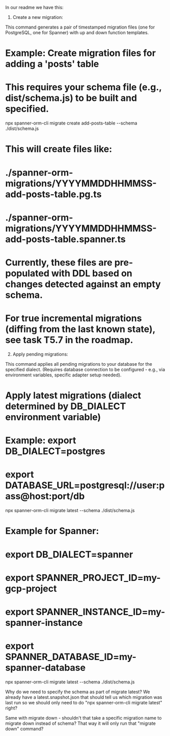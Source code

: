 
In our readme we have this:

1. Create a new migration:

This command generates a pair of timestamped migration files (one for PostgreSQL, one for Spanner) with up and down function templates.

# Example: Create migration files for adding a 'posts' table
# This requires your schema file (e.g., dist/schema.js) to be built and specified.
npx spanner-orm-cli migrate create add-posts-table --schema ./dist/schema.js

# This will create files like:
# ./spanner-orm-migrations/YYYYMMDDHHMMSS-add-posts-table.pg.ts
# ./spanner-orm-migrations/YYYYMMDDHHMMSS-add-posts-table.spanner.ts
# Currently, these files are pre-populated with DDL based on changes detected against an empty schema.
# For true incremental migrations (diffing from the last known state), see task T5.7 in the roadmap.
2. Apply pending migrations:

This command applies all pending migrations to your database for the specified dialect. (Requires database connection to be configured - e.g., via environment variables, specific adapter setup needed).

# Apply latest migrations (dialect determined by DB_DIALECT environment variable)
# Example: export DB_DIALECT=postgres
#          export DATABASE_URL=postgresql://user:pass@host:port/db
npx spanner-orm-cli migrate latest --schema ./dist/schema.js

# Example for Spanner:
# export DB_DIALECT=spanner
# export SPANNER_PROJECT_ID=my-gcp-project
# export SPANNER_INSTANCE_ID=my-spanner-instance
# export SPANNER_DATABASE_ID=my-spanner-database
npx spanner-orm-cli migrate latest --schema ./dist/schema.js

Why do we need to specify the schema as part of migrate latest? We already have a latest.snapshot.json that should tell us which migration was last run so we should only need to do "npx spanner-orm-cli migrate latest" right?

Same with migrate down - shouldn't that take a specific migration name to migrate down instead of schema? That way it will only run that "migrate down" command?

